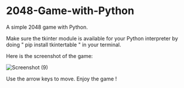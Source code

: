 # 2048-Game-with-Python
A simple 2048 game with Python.

Make sure the tkinter module is available for your Python interpreter by doing " pip install tkintertable " in your terminal.

Here is the screenshot of the game: 

![Screenshot (9)](https://user-images.githubusercontent.com/65206951/112800128-6f803000-9099-11eb-8f27-6513ec11d916.png)


Use the arrow keys to move. Enjoy the game !



